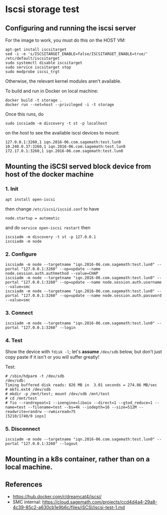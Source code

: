 # Iscsi storage test

## Configuring and running the iscsi server

For the image to work, you must do this on the HOST VM:

    apt-get install iscsitarget
    sed -i -e 's/ISCSITARGET_ENABLE=false/ISCSITARGET_ENABLE=true/' /etc/default/iscsitarget
    sudo systemctl disable iscsitarget
    sudo service iscsitarget stop
    sudo modprobe iscsi_trgt

Otherwise, the relevant kernel modules aren't available.

To build and run in Docker on local machine:

    docker build -t storage .
    docker run --net=host --privileged -i -t storage

Once this runs, do

    sudo iscsiadm -m discovery -t st -p localhost

on the *host* to see the available iscsi devices to mount:

    127.0.0.1:3260,1 iqn.2016-06.com.sagemath:test.lun0
    10.240.0.37:3260,1 iqn.2016-06.com.sagemath:test.lun0
    172.17.0.1:3260,1 iqn.2016-06.com.sagemath:test.lun0

## Mounting the iSCSI served block device from host of the docker machine

### 1. Init

    apt install open-iscsi

then change `/etc/iscsi/iscsid.conf` to have

    node.startup = automatic

and do `service open-iscsi restart` then

    iscsiadm -m discovery -t st -p 127.0.0.1
    iscsiadm -m node

### 2. Configure

    iscsiadm -m node --targetname "iqn.2016-06.com.sagemath:test.lun0" --portal "127.0.0.1:3260" --op=update --name node.session.auth.authmethod --value=CHAP
    iscsiadm -m node --targetname "iqn.2016-06.com.sagemath:test.lun0" --portal "127.0.0.1:3260" --op=update --name node.session.auth.username --value=smc
    iscsiadm -m node --targetname "iqn.2016-06.com.sagemath:test.lun0" --portal "127.0.0.1:3260" --op=update --name node.session.auth.password --value=smc

### 3. Connect

    iscsiadm -m node --targetname "iqn.2016-06.com.sagemath:test.lun0" --portal "127.0.0.1:3260" --login

### 4. Test

Show the device with `fdisk -l`; let's **assume** `/dev/sdb` below, but don't just copy paste if it isn't or you will suffer greatly!

Test:

    # /sbin/hdparm -t /dev/sdb
    /dev/sdb:
    Timing buffered disk reads: 826 MB in  3.01 seconds = 274.86 MB/sec
    # mkfs.ext4 /dev/sdb
    # mkdir -p /mnt/test; mount /dev/sdb /mnt/test
    # cd /mnt/test
    # fio --randrepeat=1 --ioengine=libaio --direct=1 --gtod_reduce=1 --name=test --filename=test --bs=4k --iodepth=16 --size=512M --readwrite=randrw --rwmixread=75
    [5210/1740/0 iops]



### 5. Disconnect

    iscsiadm -m node --targetname "iqn.2016-06.com.sagemath:test.lun0" --portal "127.0.0.1:3260" --logout


## Mounting in a k8s container, rather than on a local machine.


## References

- https://hub.docker.com/r/dreamcat4/iscsi/
- SMC internal: https://cloud.sagemath.com/projects/ccd4d4a4-29a8-4c39-85c2-a630cb1e9b6c/files/iSCSI/iscsi-test-1.md